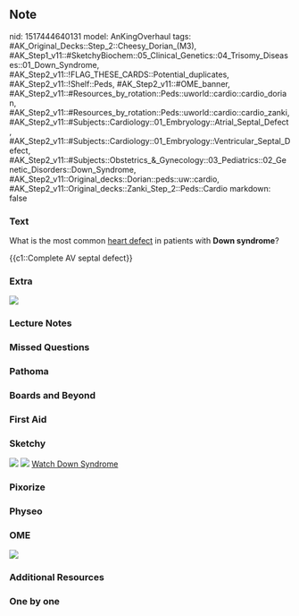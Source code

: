 ## Note
nid: 1517444640131
model: AnKingOverhaul
tags: #AK_Original_Decks::Step_2::Cheesy_Dorian_(M3), #AK_Step1_v11::#SketchyBiochem::05_Clinical_Genetics::04_Trisomy_Diseases::01_Down_Syndrome, #AK_Step2_v11::!FLAG_THESE_CARDS::Potential_duplicates, #AK_Step2_v11::!Shelf::Peds, #AK_Step2_v11::#OME_banner, #AK_Step2_v11::#Resources_by_rotation::Peds::uworld::cardio::cardio_dorian, #AK_Step2_v11::#Resources_by_rotation::Peds::uworld::cardio::cardio_zanki, #AK_Step2_v11::#Subjects::Cardiology::01_Embryology::Atrial_Septal_Defect, #AK_Step2_v11::#Subjects::Cardiology::01_Embryology::Ventricular_Septal_Defect, #AK_Step2_v11::#Subjects::Obstetrics_&_Gynecology::03_Pediatrics::02_Genetic_Disorders::Down_Syndrome, #AK_Step2_v11::Original_decks::Dorian::peds::uw::cardio, #AK_Step2_v11::Original_decks::Zanki_Step_2::Peds::Cardio
markdown: false

### Text
What is the most common <u>heart defect</u> in patients with
<b>Down syndrome</b>?
<div>
  {{c1::Complete AV septal defect}}
</div>

### Extra
<img src="yikees.png">

### Lecture Notes


### Missed Questions


### Pathoma


### Boards and Beyond


### First Aid


### Sketchy
<img src="Down's%20Syndrome.png"> <img src=
"Screen%20Shot%202022-01-30%20at%2010.06.30%20AM.png"> <a href=
"https://dashboard.sketchy.com/study/medical/courses/medical-biochemistry/units/medical-biochemistry-clinical-genetics/videos/medical-biochemistry-clinical-genetics-trisomy-diseases-downs-syndrome?utm_source=anki&utm_medium=partnership&utm_campaign=february_update&utm_content=medical">
Watch Down Syndrome</a>

### Pixorize


### Physeo


### OME
<div class="ome-widget">
  <a href="https://onlinemeded.org?ref=anki"><img src=
  "_OME_AnkiFlashcards_General_7.png"></a>
</div>

### Additional Resources


### One by one

